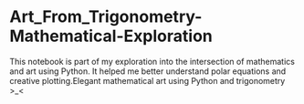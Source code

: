 # Art_From_Trigonometry-Mathematical-Exploration
This notebook is part of my exploration into the intersection of mathematics and art using Python. It helped me better understand polar equations and creative plotting.Elegant mathematical art using Python and trigonometry >_&lt;
